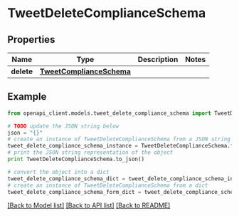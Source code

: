 # TweetDeleteComplianceSchema


## Properties
Name | Type | Description | Notes
------------ | ------------- | ------------- | -------------
**delete** | [**TweetComplianceSchema**](TweetComplianceSchema.md) |  | 

## Example

```python
from openapi_client.models.tweet_delete_compliance_schema import TweetDeleteComplianceSchema

# TODO update the JSON string below
json = "{}"
# create an instance of TweetDeleteComplianceSchema from a JSON string
tweet_delete_compliance_schema_instance = TweetDeleteComplianceSchema.from_json(json)
# print the JSON string representation of the object
print TweetDeleteComplianceSchema.to_json()

# convert the object into a dict
tweet_delete_compliance_schema_dict = tweet_delete_compliance_schema_instance.to_dict()
# create an instance of TweetDeleteComplianceSchema from a dict
tweet_delete_compliance_schema_form_dict = tweet_delete_compliance_schema.from_dict(tweet_delete_compliance_schema_dict)
```
[[Back to Model list]](../README.md#documentation-for-models) [[Back to API list]](../README.md#documentation-for-api-endpoints) [[Back to README]](../README.md)


